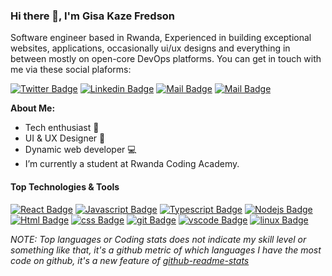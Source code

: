 <!-- Your title -->
### Hi there 👋, I'm Gisa Kaze Fredson
Software engineer based in Rwanda, Experienced in building exceptional websites, applications, occasionally ui/ux designs  and everything in between mostly on open-core DevOps platforms. You can get in touch with me via these social plaforms:

[![Twitter Badge](https://img.shields.io/badge/-@GisaKaze-1ca0f1?style=flat&labelColor=1ca0f1&logo=twitter&logoColor=white&link=https://twitter.com/GisaKaze)](https://twitter.com/GisaKaze) [![Linkedin Badge](https://img.shields.io/badge/-Fredson-0e76a8?style=flat&labelColor=0e76a8&logo=linkedin&logoColor=white)](www.linkedin.com/in/gisa-kaze-fredson) [![Mail Badge](https://img.shields.io/badge/-@GisaKaze-e84393?style=flat&labelColor=e84393&logo=instagram&logoColor=white)](https://www.instagram.com/gisakaze/) [![Mail Badge](https://img.shields.io/badge/-GisaKaze-c0392b?style=flat&labelColor=c0392b&logo=gmail&logoColor=white)](mailto:fredson.coder@gmail.com)

<!-- Talking about you -->
**About Me:**

- Tech enthusiast 💯
- UI & UX Designer 🔖
- Dynamic web developer 💻
- I’m currently a student at Rwanda Coding Academy.

#### Top Technologies & Tools

<!-- TODO: Make technologies links takes you to repositories -->

[![React Badge](https://img.shields.io/badge/-React-61DBFB?style=for-the-badge&labelColor=black&logo=react&logoColor=61DBFB)](#) [![Javascript Badge](https://img.shields.io/badge/-Javascript-F0DB4F?style=for-the-badge&labelColor=black&logo=javascript&logoColor=F0DB4F)](#) [![Typescript Badge](https://img.shields.io/badge/-Typescript-007acc?style=for-the-badge&labelColor=black&logo=typescript&logoColor=007acc)](#) [![Nodejs Badge](https://img.shields.io/badge/-linux-3C873A?style=for-the-badge&labelColor=black&logo=node.js&logoColor=3C873A)](#) [![Html Badge](https://img.shields.io/badge/html%20-%23E34F26.svg?&style=for-the-badge&labelColor=black&logo=html5&logoColor=white)](#) [![css Badge](https://img.shields.io/badge/css%20-%231572B6.svg?&style=for-the-badge&labelColor=black&logo=css3&logoColor=white)](#) [![git Badge](https://img.shields.io/badge/git%20-%23F05032.svg?&style=for-the-badge&labelColor=black&logo=git&logoColor=white)](#) [![vscode Badge](https://img.shields.io/badge/-vscode-007ACC?style=for-the-badge&logo=visual-studio-code)](#) [![linux Badge](https://img.shields.io/badge/-linux-61DBFB?style=for-the-badge&labelColor=black&logo=linux&logoColor=white)](#)

*NOTE: Top languages or Coding stats does not indicate my skill level or something like that, it's a github metric of which languages I have the most code on github, it's a new feature of [github-readme-stats](https://github.com/anuraghazra/github-readme-stats)*